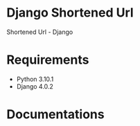 # Django Shortened Url
Shortened Url - Django

# Requirements
- Python 3.10.1
- Django 4.0.2

# Documentations
